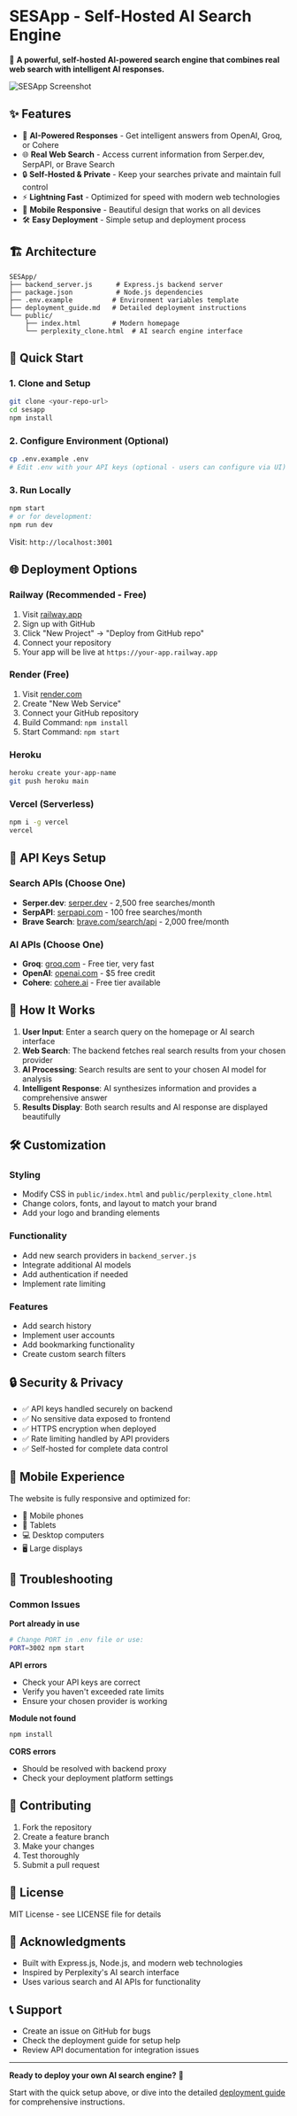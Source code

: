 # SESApp - Self-Hosted AI Search Engine

🚀 **A powerful, self-hosted AI-powered search engine that combines real web search with intelligent AI responses.**

![SESApp Screenshot](https://via.placeholder.com/800x400/667eea/ffffff?text=SESApp+AI+Search+Engine)

## ✨ Features

- 🤖 **AI-Powered Responses** - Get intelligent answers from OpenAI, Groq, or Cohere
- 🌐 **Real Web Search** - Access current information from Serper.dev, SerpAPI, or Brave Search
- 🔒 **Self-Hosted & Private** - Keep your searches private and maintain full control
- ⚡ **Lightning Fast** - Optimized for speed with modern web technologies
- 📱 **Mobile Responsive** - Beautiful design that works on all devices
- 🛠️ **Easy Deployment** - Simple setup and deployment process

## 🏗️ Architecture

```
SESApp/
├── backend_server.js      # Express.js backend server
├── package.json           # Node.js dependencies
├── .env.example          # Environment variables template
├── deployment_guide.md   # Detailed deployment instructions
└── public/
    ├── index.html        # Modern homepage
    └── perplexity_clone.html  # AI search engine interface
```

## 🚀 Quick Start

### 1. Clone and Setup
```bash
git clone <your-repo-url>
cd sesapp
npm install
```

### 2. Configure Environment (Optional)
```bash
cp .env.example .env
# Edit .env with your API keys (optional - users can configure via UI)
```

### 3. Run Locally
```bash
npm start
# or for development:
npm run dev
```

Visit: `http://localhost:3001`

## 🌐 Deployment Options

### Railway (Recommended - Free)
1. Visit [railway.app](https://railway.app)
2. Sign up with GitHub
3. Click "New Project" → "Deploy from GitHub repo"
4. Connect your repository
5. Your app will be live at `https://your-app.railway.app`

### Render (Free)
1. Visit [render.com](https://render.com)
2. Create "New Web Service"
3. Connect your GitHub repository
4. Build Command: `npm install`
5. Start Command: `npm start`

### Heroku
```bash
heroku create your-app-name
git push heroku main
```

### Vercel (Serverless)
```bash
npm i -g vercel
vercel
```

## 🔑 API Keys Setup

### Search APIs (Choose One)
- **Serper.dev**: [serper.dev](https://serper.dev) - 2,500 free searches/month
- **SerpAPI**: [serpapi.com](https://serpapi.com) - 100 free searches/month  
- **Brave Search**: [brave.com/search/api](https://brave.com/search/api) - 2,000 free/month

### AI APIs (Choose One)
- **Groq**: [groq.com](https://groq.com) - Free tier, very fast
- **OpenAI**: [openai.com](https://openai.com) - $5 free credit
- **Cohere**: [cohere.ai](https://cohere.ai) - Free tier available

## 🎯 How It Works

1. **User Input**: Enter a search query on the homepage or AI search interface
2. **Web Search**: The backend fetches real search results from your chosen provider
3. **AI Processing**: Search results are sent to your chosen AI model for analysis
4. **Intelligent Response**: AI synthesizes information and provides a comprehensive answer
5. **Results Display**: Both search results and AI response are displayed beautifully

## 🛠️ Customization

### Styling
- Modify CSS in `public/index.html` and `public/perplexity_clone.html`
- Change colors, fonts, and layout to match your brand
- Add your logo and branding elements

### Functionality
- Add new search providers in `backend_server.js`
- Integrate additional AI models
- Add authentication if needed
- Implement rate limiting

### Features
- Add search history
- Implement user accounts
- Add bookmarking functionality
- Create custom search filters

## 🔒 Security & Privacy

- ✅ API keys handled securely on backend
- ✅ No sensitive data exposed to frontend
- ✅ HTTPS encryption when deployed
- ✅ Rate limiting handled by API providers
- ✅ Self-hosted for complete data control

## 📱 Mobile Experience

The website is fully responsive and optimized for:
- 📱 Mobile phones
- 📱 Tablets
- 💻 Desktop computers
- 🖥️ Large displays

## 🐛 Troubleshooting

### Common Issues

**Port already in use**
```bash
# Change PORT in .env file or use:
PORT=3002 npm start
```

**API errors**
- Check your API keys are correct
- Verify you haven't exceeded rate limits
- Ensure your chosen provider is working

**Module not found**
```bash
npm install
```

**CORS errors**
- Should be resolved with backend proxy
- Check your deployment platform settings

## 🤝 Contributing

1. Fork the repository
2. Create a feature branch
3. Make your changes
4. Test thoroughly
5. Submit a pull request

## 📄 License

MIT License - see LICENSE file for details

## 🙏 Acknowledgments

- Built with Express.js, Node.js, and modern web technologies
- Inspired by Perplexity's AI search interface
- Uses various search and AI APIs for functionality

## 📞 Support

- Create an issue on GitHub for bugs
- Check the deployment guide for setup help
- Review API documentation for integration issues

---

**Ready to deploy your own AI search engine?** 🚀

Start with the quick setup above, or dive into the detailed [deployment guide](deployment_guide.md) for comprehensive instructions.